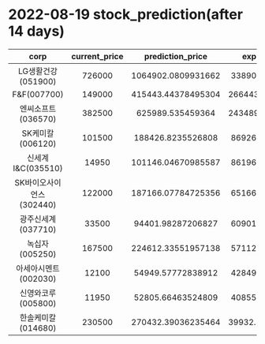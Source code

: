 # 2022-08-19 stock_prediction(after 14 days)

|   corp   |   current_price   |   prediction_price   |   expected_profit   |
|:--------:|:-----------------:|:--------------------:|:-------------------:|
|LG생활건강(051900)|726000|1064902.0809931662|338902.0809931662|
|F&F(007700)|149000|415443.44378495304|266443.44378495304|
|엔씨소프트(036570)|382500|625989.535459364|243489.53545936395|
|SK케미칼(006120)|101500|188426.8235526808|86926.82355268081|
|신세계 I&C(035510)|14950|101146.04670985587|86196.04670985587|
|SK바이오사이언스(302440)|122000|187166.07784725356|65166.07784725356|
|광주신세계(037710)|33500|94401.98287206827|60901.98287206827|
|녹십자(005250)|167500|224612.33551957138|57112.33551957138|
|아세아시멘트(002030)|12100|54949.57772838912|42849.57772838912|
|신영와코루(005800)|11950|52805.66463524809|40855.66463524809|
|한솔케미칼(014680)|230500|270432.39036235464|39932.390362354636|
